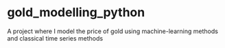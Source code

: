 # gold_modelling_python
 A project where I model the price of gold using machine-learning methods and classical time series methods
